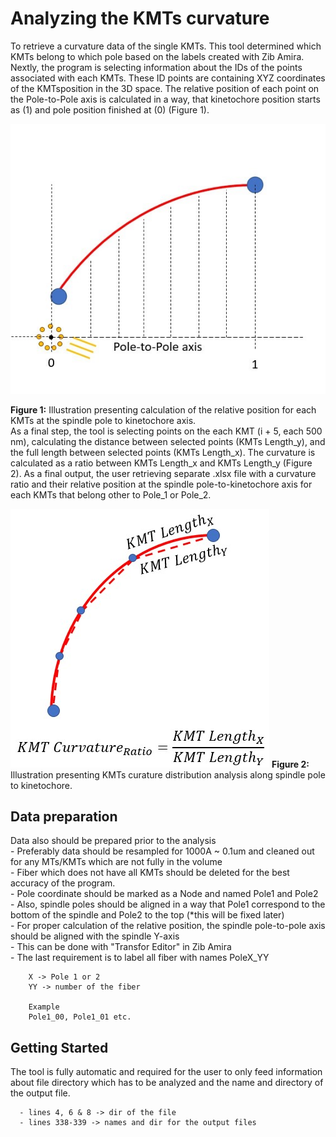 # Analyzing the KMTs curvature

To retrieve a curvature data of the single KMTs. This tool determined which KMTs belong to which pole based on the labels created with Zib Amira. Nextly, the program is selecting information about the IDs of the points associated with each KMTs. These ID points are containing XYZ coordinates of the KMTsposition in the 3D space. The relative position of each point on the Pole-to-Pole axis is calculated in a way, that kinetochore position starts as (1) and pole position finished at (0) (Figure 1).<br/>

![Relative_position](/img/MT_Curvature_Along_Spindle_Axis/Relative_Position.jpg)

**Figure 1:** Illustration presenting calculation of the relative position for each KMTs at the spindle pole to kinetochore axis.<br/>
As a final step, the tool is selecting points on the each KMT (i + 5, each 500 nm), calculating the distance between selected points (KMTs Length_y), and the full length between selected points (KMTs Length_x). The curvature is calculated as a ratio between KMTs Length_x and KMTs Length_y (Figure 2).
As a final output, the user retrieving separate .xlsx file with a curvature ratio and their relative position at the spindle pole-to-kinetochore axis for each KMTs that belong other to Pole_1 or Pole_2.<br/>

![KMTs_Curvature](/img/MT_Curvature_Along_Spindle_Axis/MT_Curvature_Along_Spindle_Axis.jpg)
**Figure 2:** Illustration presenting KMTs curature distribution analysis along spindle pole to kinetochore. <br/>

## Data preparation
Data also should be prepared prior to the analysis<br/>
      - Preferably data should be resampled for 1000A ~ 0.1um and cleaned out for any MTs/KMTs which are not fully in the volume<br/>
      - Fiber which does not have all KMTs should be deleted for the best accuracy of the program.<br/>
      - Pole coordinate should be marked as a Node and named Pole1 and Pole2<br/>
      - Also, spindle poles should be aligned in a way that Pole1 correspond to the bottom of the spindle and Pole2 to the top (*this will be fixed later)<br/>
      - For proper calculation of the relative position, the spindle pole-to-pole axis should be aligned with the spindle Y-axis <br/>
        - This can be done with "Transfor Editor" in Zib Amira<br/>
      - The last requirement is to label all fiber with names PoleX_YY<br/>
      
        X -> Pole 1 or 2
        YY -> number of the fiber
        
        Example
        Pole1_00, Pole1_01 etc.
        
## Getting Started
The tool is fully automatic and required for the user to only feed information about file directory which has to be analyzed and the name and directory of the output file.

      - lines 4, 6 & 8 -> dir of the file
      - lines 338-339 -> names and dir for the output files
